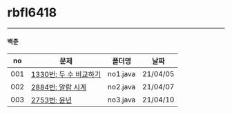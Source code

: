 # rbfl6418
---


#### 백준

|no|문제|폴더명|날짜|
|------|------------------------------------------------------------------|----------|----------|
| 001 | [1330번: 두 수 비교하기](https://www.acmicpc.net/problem/1330)    | no1.java | 21/04/05 |
| 002 | [2884번: 알람 시계](https://www.acmicpc.net/problem/2884)         | no2.java | 21/04/07 |
| 003 | [2753번: 윤년](https://www.acmicpc.net/problem/2753)              | no3.java | 21/04/10 |
